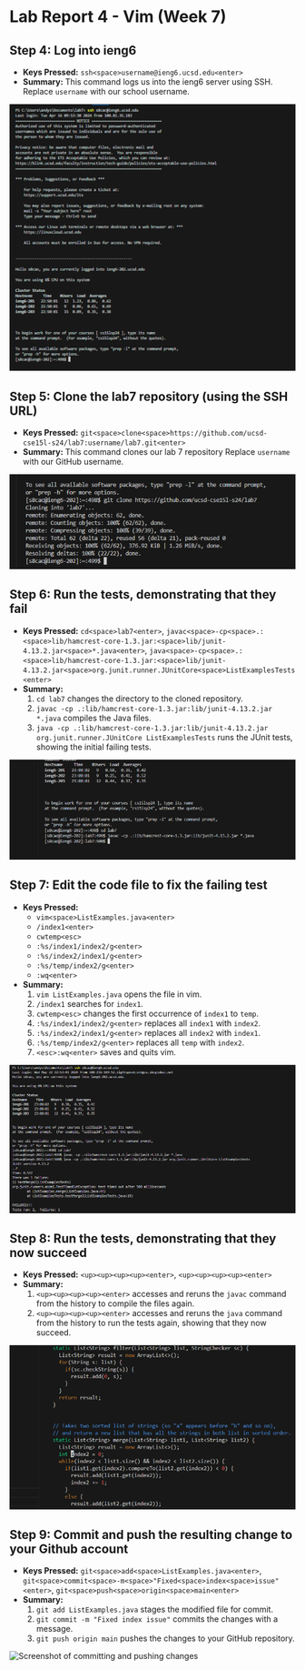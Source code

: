 # Lab Report 4 - Vim (Week 7)

## Step 4: Log into ieng6
- **Keys Pressed:** `ssh<space>username@ieng6.ucsd.edu<enter>`
- **Summary:** This command logs us into the ieng6 server using SSH. Replace `username` with our school username.

![Screenshot of logging into ieng6](https://github.com/andycv587/cse15l-lab-reports/blob/main/lab-report-4/0.png?raw=true)

## Step 5: Clone the lab7 repository (using the SSH URL)
- **Keys Pressed:** `git<space>clone<space>https://github.com/ucsd-cse15l-s24/lab7:username/lab7.git<enter>`
- **Summary:** This command clones our lab 7 repository Replace `username` with our GitHub username.

![Screenshot of cloning repository](https://github.com/andycv587/cse15l-lab-reports/blob/main/lab-report-4/1.png?raw=true)

## Step 6: Run the tests, demonstrating that they fail
- **Keys Pressed:** `cd<space>lab7<enter>`, `javac<space>-cp<space>.:<space>lib/hamcrest-core-1.3.jar:<space>lib/junit-4.13.2.jar<space>*.java<enter>`, `java<space>-cp<space>.:<space>lib/hamcrest-core-1.3.jar:<space>lib/junit-4.13.2.jar<space>org.junit.runner.JUnitCore<space>ListExamplesTests<enter>`
- **Summary:** 
  1. `cd lab7` changes the directory to the cloned repository.
  2. `javac -cp .:lib/hamcrest-core-1.3.jar:lib/junit-4.13.2.jar *.java` compiles the Java files.
  3. `java -cp .:lib/hamcrest-core-1.3.jar:lib/junit-4.13.2.jar org.junit.runner.JUnitCore ListExamplesTests` runs the JUnit tests, showing the initial failing tests.

![Screenshot of running tests](https://github.com/andycv587/cse15l-lab-reports/blob/main/lab-report-4/2.png?raw=true)

## Step 7: Edit the code file to fix the failing test
- **Keys Pressed:** 
  - `vim<space>ListExamples.java<enter>`
  - `/index1<enter>`
  - `cwtemp<esc>`
  - `:%s/index1/index2/g<enter>`
  - `:%s/index2/index1/g<enter>`
  - `:%s/temp/index2/g<enter>`
  - `:wq<enter>`
- **Summary:** 
  1. `vim ListExamples.java` opens the file in vim.
  2. `/index1` searches for `index1`.
  3. `cwtemp<esc>` changes the first occurrence of `index1` to `temp`.
  4. `:%s/index1/index2/g<enter>` replaces all `index1` with `index2`.
  5. `:%s/index2/index1/g<enter>` replaces all `index2` with `index1`.
  6. `:%s/temp/index2/g<enter>` replaces all `temp` with `index2`.
  7. `<esc>:wq<enter>` saves and quits vim.

![Screenshot of editing the code](https://github.com/andycv587/cse15l-lab-reports/blob/main/lab-report-4/3.png?raw=true)


## Step 8: Run the tests, demonstrating that they now succeed
- **Keys Pressed:** `<up><up><up><up><enter>`, `<up><up><up><up><enter>`
- **Summary:** 
  1. `<up><up><up><up><enter>` accesses and reruns the `javac` command from the history to compile the files again.
  2. `<up><up><up><up><enter>` accesses and reruns the `java` command from the history to run the tests again, showing that they now succeed.

![Screenshot of running tests again](https://github.com/andycv587/cse15l-lab-reports/blob/main/lab-report-4/4.png?raw=true)

## Step 9: Commit and push the resulting change to your Github account
- **Keys Pressed:** `git<space>add<space>ListExamples.java<enter>`, `git<space>commit<space>-m<space>"Fixed<space>index<space>issue"<enter>`, `git<space>push<space>origin<space>main<enter>`
- **Summary:** 
  1. `git add ListExamples.java` stages the modified file for commit.
  2. `git commit -m "Fixed index issue"` commits the changes with a message.
  3. `git push origin main` pushes the changes to your GitHub repository.

![Screenshot of committing and pushing changes](https://github.com/andycv587/cse15l-lab-reports/blob/main/lab-report-5/6.png?raw=true)

